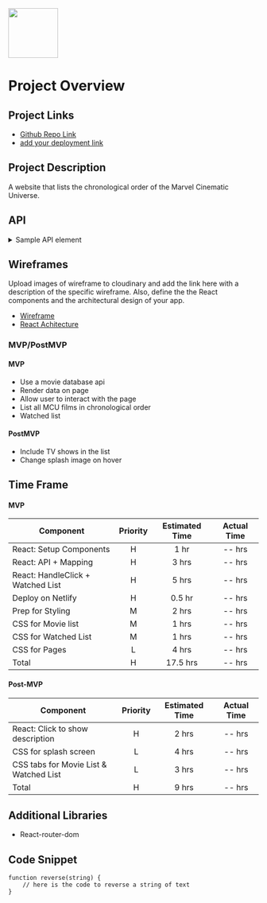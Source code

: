 <img src="https://i.giphy.com/media/VbnUQpnihPSIgIXuZv/giphy.webp" width=100/>

# Project Overview

## Project Links

- [Github Repo Link](https://github.com/kndshein/ProjectTwo)
- [add your deployment link]()

## Project Description

A website that lists the chronological order of the Marvel Cinematic Universe.

## API

<details>
<summary>Sample API element</summary>

```
{
"adult": false,
"backdrop_path": "/52AfXWuXCHn3UjD17rBruA9f5qb.jpg",
"belongs_to_collection": null,
"budget": 63000000,
"genres": [
{
"id": 18,
"name": "Drama"
}
],
"homepage": "http://www.foxmovies.com/movies/fight-club",
"id": 550,
"imdb_id": "tt0137523",
"original_language": "en",
"original_title": "Fight Club",
"overview": "A ticking-time-bomb insomniac and a slippery soap salesman channel primal male aggression into a shocking new form of therapy. Their concept catches on, with underground \"fight clubs\" forming in every town, until an eccentric gets in the way and ignites an out-of-control spiral toward oblivion.",
"popularity": 46.209,
"poster_path": "/bptfVGEQuv6vDTIMVCHjJ9Dz8PX.jpg",
"production_companies": [
{
"id": 508,
"logo_path": "/7PzJdsLGlR7oW4J0J5Xcd0pHGRg.png",
"name": "Regency Enterprises",
"origin_country": "US"
},
{
"id": 711,
"logo_path": "/tEiIH5QesdheJmDAqQwvtN60727.png",
"name": "Fox 2000 Pictures",
"origin_country": "US"
},
{
"id": 20555,
"logo_path": "/hD8yEGUBlHOcfHYbujp71vD8gZp.png",
"name": "Taurus Film",
"origin_country": "DE"
},
{
"id": 54051,
"logo_path": null,
"name": "Atman Entertainment",
"origin_country": ""
},
{
"id": 54052,
"logo_path": null,
"name": "Knickerbocker Films",
"origin_country": "US"
},
{
"id": 25,
"logo_path": "/qZCc1lty5FzX30aOCVRBLzaVmcp.png",
"name": "20th Century Fox",
"origin_country": "US"
},
{
"id": 4700,
"logo_path": "/A32wmjrs9Psf4zw0uaixF0GXfxq.png",
"name": "The Linson Company",
"origin_country": ""
}
],
"production_countries": [
{
"iso_3166_1": "DE",
"name": "Germany"
},
{
"iso_3166_1": "US",
"name": "United States of America"
}
],
"release_date": "1999-10-15",
"revenue": 100853753,
"runtime": 139,
"spoken_languages": [
{
"english_name": "English",
"iso_639_1": "en",
"name": "English"
}
],
"status": "Released",
"tagline": "Mischief. Mayhem. Soap.",
"title": "Fight Club",
"video": false,
"vote_average": 8.4,
"vote_count": 20851
}
```

</details>

## Wireframes

Upload images of wireframe to cloudinary and add the link here with a description of the specific wireframe. Also, define the the React components and the architectural design of your app.

- [Wireframe](https://www.figma.com/file/lKAuxw68qqgsy6NxgvIAEa/Am-See-You)
- [React Achitecture](https://docs.google.com/drawings/d/1uBYvkX6U5aEzU8OGx2h4QJoasdffDffz4WDwXbvyJf0/edit)

### MVP/PostMVP

#### MVP

- Use a movie database api
- Render data on page
- Allow user to interact with the page
- List all MCU films in chronological order
- Watched list

#### PostMVP

- Include TV shows in the list
- Change splash image on hover

## Time Frame

#### MVP

| Component                         | Priority | Estimated Time | Actual Time |
| --------------------------------- | :------: | :------------: | :---------: |
| React: Setup Components           |    H     |      1 hr      |   -- hrs    |
| React: API + Mapping              |    H     |     3 hrs      |   -- hrs    |
| React: HandleClick + Watched List |    H     |     5 hrs      |   -- hrs    |
| Deploy on Netlify                 |    H     |     0.5 hr     |   -- hrs    |
| Prep for Styling                  |    M     |     2 hrs      |   -- hrs    |
| CSS for Movie list                |    M     |     1 hrs      |   -- hrs    |
| CSS for Watched List              |    M     |     1 hrs      |   -- hrs    |
| CSS for Pages                     |    L     |     4 hrs      |   -- hrs    |
| Total                             |    H     |    17.5 hrs    |   -- hrs    |

#### Post-MVP

| Component                              | Priority | Estimated Time | Actual Time |
| -------------------------------------- | :------: | :------------: | :---------: |
| React: Click to show description       |    H     |     2 hrs      |   -- hrs    |
| CSS for splash screen                  |    L     |     4 hrs      |   -- hrs    |
| CSS tabs for Movie List & Watched List |    L     |     3 hrs      |   -- hrs    |
| Total                                  |    H     |     9 hrs      |   -- hrs    |

## Additional Libraries

- React-router-dom

## Code Snippet

```
function reverse(string) {
	// here is the code to reverse a string of text
}
```
